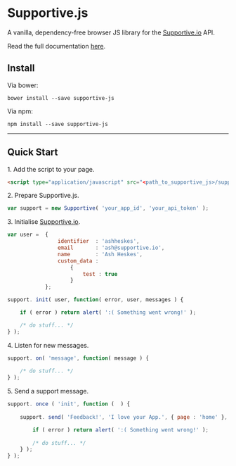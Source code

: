 # Supportive.js

A vanilla, dependency-free browser JS library for the [Supportive.io](http://supportive.io) API.

Read the full documentation [here](http://docs.supportive.io/supportive-js).

## <a name="install"></a> Install

Via bower:
```
bower install --save supportive-js
```

Via npm:
```
npm install --save supportive-js
```

---

## <a name="quick-start"></a> Quick Start

<p>1. Add the script to your page.</p>

```html
<script type="application/javascript" src="<path_to_supportive_js>/supportive.js"></script>
```

<p>2. Prepare Supportive.js.</p>

```js
var support = new Supportive( 'your_app_id', 'your_api_token' );
```

<p>3. Initialise <a href="http://supportive.io">Supportive.io</a>.</p>

```js
var user =  {
                identifier  : 'ashheskes',
                email       : 'ash@supportive.io',
                name        : 'Ash Heskes',
                custom_data :
                    {
                        test : true
                    }
            };

support. init( user, function( error, user, messages ) {

    if ( error ) return alert( ':( Something went wrong!' );

    /* do stuff... */
} );
```

<p>4. Listen for new messages.</p>

```js
support. on( 'message', function( message ) {
    
    /* do stuff... */
} );
```

<p>5. Send a support message.</p>

```js
support. once ( 'init', function (  ) {
    
    support. send( 'Feedback!', 'I love your App.', { page : 'home' }, function( error, message ) {

        if ( error ) return alert( ':( Something went wrong!' );
        
        /* do stuff... */
    } );
} );
```